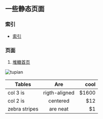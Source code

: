 ## 一些静态页面

### 索引

* [索引](https://a1014114429.github.io/pages/)

### 页面

1. [堆糖首页](https://a1014114429.github.io/pages/duitang/)

![tupian](https://ss0.bdstatic.com/5aV1bjqh_Q23odCf/static/superman/img/logo/bd_logo1_31bdc765.png)

|Tables       |Are          |cool   |
|-------------|:-----------:|------:|
|col 3 is     |rigth-aligned|  $1600|
|col 2 is     |centered     |    $12|
|zebra stripes|are neat     |     $1|
